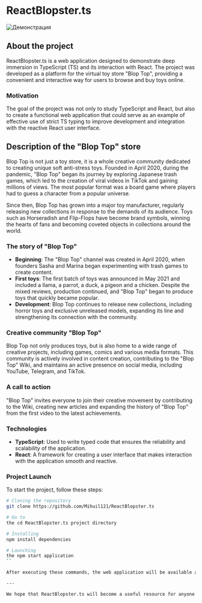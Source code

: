 # ReactBlopster.ts
![Демонстрация]([https://github.com/your-username/your-repository/blob/main/demo.gif](https://github.com/Mihuil121/ReactBlopster.ts/blob/main/gif.gif))
## About the project

ReactBlopster.ts is a web application designed to demonstrate deep immersion in TypeScript (TS) and its interaction with React. The project was developed as a platform for the virtual toy store "Blop Top", providing a convenient and interactive way for users to browse and buy toys online.

### Motivation

The goal of the project was not only to study TypeScript and React, but also to create a functional web application that could serve as an example of effective use of strict TS typing to improve development and integration with the reactive React user interface.

## Description of the "Blop Top" store

Blop Top is not just a toy store, it is a whole creative community dedicated to creating unique soft anti-stress toys. Founded in April 2020, during the pandemic, "Blop Top" began its journey by exploring Japanese trash games, which led to the creation of viral videos in TikTok and gaining millions of views. The most popular format was a board game where players had to guess a character from a popular universe.

Since then, Blop Top has grown into a major toy manufacturer, regularly releasing new collections in response to the demands of its audience. Toys such as Horseradish and Flip-Flops have become brand symbols, winning the hearts of fans and becoming coveted objects in collections around the world.

### The story of "Blop Top"

- **Beginning**: The "Blop Top" channel was created in April 2020, when founders Sasha and Marina began experimenting with trash games to create content.
- **First toys**: The first batch of toys was announced in May 2021 and included a llama, a parrot, a duck, a pigeon and a chicken. Despite the mixed reviews, production continued, and "Blop Top" began to produce toys that quickly became popular.
- **Development**: Blop Top continues to release new collections, including horror toys and exclusive unreleased models, expanding its line and strengthening its connection with the community.

### Creative community "Blop Top"

Blop Top not only produces toys, but is also home to a wide range of creative projects, including games, comics and various media formats. This community is actively involved in content creation, contributing to the "Blop Top" Wiki, and maintains an active presence on social media, including YouTube, Telegram, and TikTok.

### A call to action

"Blop Top" invites everyone to join their creative movement by contributing to the Wiki, creating new articles and expanding the history of "Blop Top" from the first video to the latest achievements.

### Technologies

- **TypeScript**: Used to write typed code that ensures the reliability and scalability of the application.
- **React**: A framework for creating a user interface that makes interaction with the application smooth and reactive.

### Project Launch

To start the project, follow these steps:

```bash
# Cloning the repository
git clone https://github.com/Mihuil121/ReactBlopster.ts

# Go to
the cd ReactBlopster.ts project directory

# Installing
npm install dependencies

# Launching
the npm start application
``

After executing these commands, the web application will be available at `http://localhost:3000 `.

---

We hope that ReactBlopster.ts will become a useful resource for anyone interested in TypeScript and React development, as well as provide a convenient platform for buying toys in "Blop Top".
